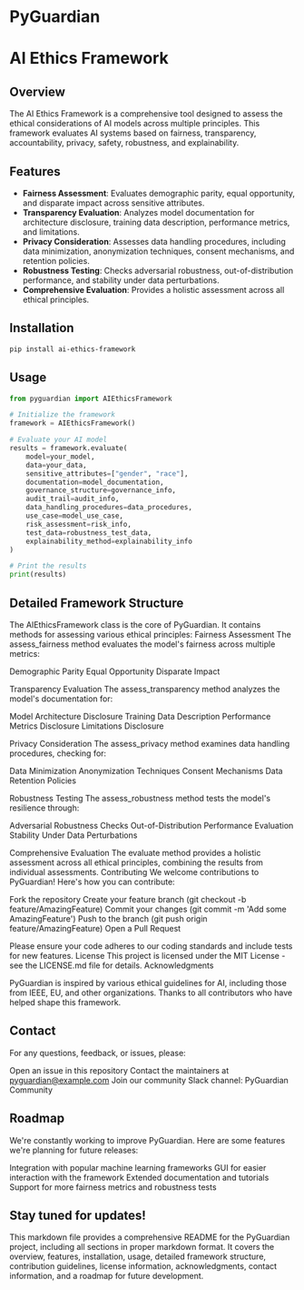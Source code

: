# PyGuardian
# AI Ethics Framework

## Overview

The AI Ethics Framework is a comprehensive tool designed to assess the ethical considerations of AI models across multiple principles. This framework evaluates AI systems based on fairness, transparency, accountability, privacy, safety, robustness, and explainability.

## Features

- **Fairness Assessment**: Evaluates demographic parity, equal opportunity, and disparate impact across sensitive attributes.
- **Transparency Evaluation**: Analyzes model documentation for architecture disclosure, training data description, performance metrics, and limitations.
- **Privacy Consideration**: Assesses data handling procedures, including data minimization, anonymization techniques, consent mechanisms, and retention policies.
- **Robustness Testing**: Checks adversarial robustness, out-of-distribution performance, and stability under data perturbations.
- **Comprehensive Evaluation**: Provides a holistic assessment across all ethical principles.

## Installation

```bash
pip install ai-ethics-framework

```

## Usage

```python
from pyguardian import AIEthicsFramework

# Initialize the framework
framework = AIEthicsFramework()

# Evaluate your AI model
results = framework.evaluate(
    model=your_model,
    data=your_data,
    sensitive_attributes=["gender", "race"],
    documentation=model_documentation,
    governance_structure=governance_info,
    audit_trail=audit_info,
    data_handling_procedures=data_procedures,
    use_case=model_use_case,
    risk_assessment=risk_info,
    test_data=robustness_test_data,
    explainability_method=explainability_info
)

# Print the results
print(results)
```
## Detailed Framework Structure
The AIEthicsFramework class is the core of PyGuardian. It contains methods for assessing various ethical principles:
Fairness Assessment
The assess_fairness method evaluates the model's fairness across multiple metrics:

Demographic Parity
Equal Opportunity
Disparate Impact

Transparency Evaluation
The assess_transparency method analyzes the model's documentation for:

Model Architecture Disclosure
Training Data Description
Performance Metrics Disclosure
Limitations Disclosure

Privacy Consideration
The assess_privacy method examines data handling procedures, checking for:

Data Minimization
Anonymization Techniques
Consent Mechanisms
Data Retention Policies

Robustness Testing
The assess_robustness method tests the model's resilience through:

Adversarial Robustness Checks
Out-of-Distribution Performance Evaluation
Stability Under Data Perturbations

Comprehensive Evaluation
The evaluate method provides a holistic assessment across all ethical principles, combining the results from individual assessments.
Contributing
We welcome contributions to PyGuardian! Here's how you can contribute:

Fork the repository
Create your feature branch (git checkout -b feature/AmazingFeature)
Commit your changes (git commit -m 'Add some AmazingFeature')
Push to the branch (git push origin feature/AmazingFeature)
Open a Pull Request

Please ensure your code adheres to our coding standards and include tests for new features.
License
This project is licensed under the MIT License - see the LICENSE.md file for details.
Acknowledgments

PyGuardian is inspired by various ethical guidelines for AI, including those from IEEE, EU, and other organizations.
Thanks to all contributors who have helped shape this framework.

## Contact
For any questions, feedback, or issues, please:

Open an issue in this repository
Contact the maintainers at pyguardian@example.com
Join our community Slack channel: PyGuardian Community

## Roadmap
We're constantly working to improve PyGuardian. Here are some features we're planning for future releases:

Integration with popular machine learning frameworks
GUI for easier interaction with the framework
Extended documentation and tutorials
Support for more fairness metrics and robustness tests

## Stay tuned for updates!

This markdown file provides a comprehensive README for the PyGuardian project, including all sections in proper markdown format. It covers the overview, features, installation, usage, detailed framework structure, contribution guidelines, license information, acknowledgments, contact information, and a roadmap for future development.
